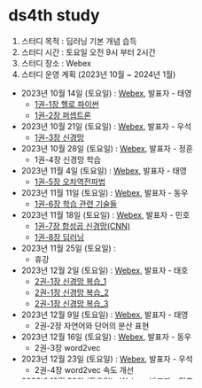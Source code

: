 # ds4th study
1) 스터디 목적 : 딥러닝 기본 개념 습득
2) 스터디 시간 : 토요일 오전 9시 부터 2시간
3) 스터디 장소 : Webex
4) 스터디 운영 계획 (2023년 10월 ~ 2024년 1월)
- 2023년 10월 14일 (토요일) : [Webex](https://lgehq.webex.com/lgehq/e.php?MTID=m27384004d20ed62572a923460a87f059), 발표자 - 태영
  - [1권-1장 헬로 파이썬](https://github.com/restful3/ds4th_study/blob/main/source/%EB%B0%91%EB%B0%94%EB%8B%A5%EB%B6%80%ED%84%B0_%EC%8B%9C%EC%9E%91%ED%95%98%EB%8A%94_%EB%94%A5%EB%9F%AC%EB%8B%9D/ch01_%ED%97%AC%EB%A1%9C_%ED%8C%8C%EC%9D%B4%EC%8D%AC_Song.ipynb)
  - [1권-2장 퍼셉트론](https://github.com/restful3/ds4th_study/blob/main/source/%EB%B0%91%EB%B0%94%EB%8B%A5%EB%B6%80%ED%84%B0_%EC%8B%9C%EC%9E%91%ED%95%98%EB%8A%94_%EB%94%A5%EB%9F%AC%EB%8B%9D/ch02_%ED%8D%BC%EC%85%89%ED%8A%B8%EB%A1%A0_Song.ipynb)
- 2023년 10월 21일 (토요일) : [Webex](https://lgehq.webex.com/lgehq/e.php?MTID=m6b1aabfc4defc94ac633ab7cf04f7208	), 발표자 - 우석
  - [1권-3장 신경망](https://github.com/restful3/ds4th_study/blob/main/source/%EB%B0%91%EB%B0%94%EB%8B%A5%EB%B6%80%ED%84%B0_%EC%8B%9C%EC%9E%91%ED%95%98%EB%8A%94_%EB%94%A5%EB%9F%AC%EB%8B%9D/ch03_%EC%8B%A0%EA%B2%BD%EB%A7%9D.ipynb)
- 2023년 10월 28일 (토요일) : [Webex](https://lgehq.webex.com/lgehq/e.php?MTID=mdea77f7c109436cba8812c295f52d36b	), 발표자 - 정훈
  - 1권-4장 신경망 학습
- 2023년 11월 4일 (토요일) : [Webex](https://lgehq.webex.com/lgehq/e.php?MTID=m940a0e833c567a6895a65b2814179cdf	), 발표자 - 태영
  - [1권-5장 오차역전파법](https://github.com/restful3/ds4th_study/blob/main/source/%EB%B0%91%EB%B0%94%EB%8B%A5%EB%B6%80%ED%84%B0_%EC%8B%9C%EC%9E%91%ED%95%98%EB%8A%94_%EB%94%A5%EB%9F%AC%EB%8B%9D/ch05_%EC%98%A4%EC%B0%A8%EC%97%AD%EC%A0%84%ED%8C%8C%EB%B2%95_Song.ipynb)
- 2023년 11월 11일 (토요일) : [Webex](https://lgehq.webex.com/lgehq/e.php?MTID=mecfbbccbadcbab875a818a3213077632	), 발표자 - 동우
  - [1권-6장 학습 관련 기술들](source/밑바닥부터_시작하는_딥러닝/ch06_학습_관련_기술들_dongwoo.ipynb)
- 2023년 11월 18일 (토요일) : [Webex](https://lgehq.webex.com/lgehq/e.php?MTID=m8a2daf05eaea4b14fbaa7c5086279f44	), 발표자 - 민호
  - [1권-7장 합성곱 신경망(CNN)](https://github.com/restful3/ds4th_study/blob/66e88da979b92408248bf19ee836b88a100334c1/source/%EB%B0%91%EB%B0%94%EB%8B%A5%EB%B6%80%ED%84%B0_%EC%8B%9C%EC%9E%91%ED%95%98%EB%8A%94_%EB%94%A5%EB%9F%AC%EB%8B%9D/ch07_%ED%95%A9%EC%84%B1%EA%B3%B1%EC%8B%A0%EA%B2%BD%EB%A7%9D_CNN_Minho.ipynb)
  - [1권-8장 딥러닝](https://github.com/restful3/ds4th_study/blob/14e29f5eb38cf4b3d7bf1327d6343da401ff0808/source/%EB%B0%91%EB%B0%94%EB%8B%A5%EB%B6%80%ED%84%B0_%EC%8B%9C%EC%9E%91%ED%95%98%EB%8A%94_%EB%94%A5%EB%9F%AC%EB%8B%9D/ch08_%EB%94%A5%EB%9F%AC%EB%8B%9D_Minho.ipynb)
- 2023년 11월 25일 (토요일) :
  - 휴강
- 2023년 12월 2일 (토요일) : [Webex](https://lgehq.webex.com/lgehq/e.php?MTID=m2590c4bc47379692b7faa37e804562be	), 발표자 - 태호
  - [2권-1장 신경망 복습_1](https://github.com/restful3/ds4th_study/blob/main/source/%EB%B0%91%EB%B0%94%EB%8B%A5%EB%B6%80%ED%84%B0_%EC%8B%9C%EC%9E%91%ED%95%98%EB%8A%94_%EB%94%A5%EB%9F%AC%EB%8B%9D_2/ch01_%EC%8B%A0%EA%B2%BD%EB%A7%9D_%EB%B3%B5%EC%8A%B5_Teo_1.ipynb)
  - [2권-1장 신경망 복습_2](https://github.com/restful3/ds4th_study/blob/main/source/%EB%B0%91%EB%B0%94%EB%8B%A5%EB%B6%80%ED%84%B0_%EC%8B%9C%EC%9E%91%ED%95%98%EB%8A%94_%EB%94%A5%EB%9F%AC%EB%8B%9D_2/ch01_%EC%8B%A0%EA%B2%BD%EB%A7%9D_%EB%B3%B5%EC%8A%B5_Teo_2.ipynb)
  - [2권-1장 신경망 복습_3](https://github.com/restful3/ds4th_study/blob/main/source/%EB%B0%91%EB%B0%94%EB%8B%A5%EB%B6%80%ED%84%B0_%EC%8B%9C%EC%9E%91%ED%95%98%EB%8A%94_%EB%94%A5%EB%9F%AC%EB%8B%9D_2/ch01_%EC%8B%A0%EA%B2%BD%EB%A7%9D_%EB%B3%B5%EC%8A%B5_Teo_3.ipynb)
- 2023년 12월 9일 (토요일) : [Webex](https://lgehq.webex.com/lgehq/e.php?MTID=m55fe65b36e4970a6bdba12aa2918c3d3	), 발표자 - 태영
  - 2권-2장 자연어와 단어의 분산 표현
- 2023년 12월 16일 (토요일) : [Webex](https://lgehq.webex.com/lgehq/e.php?MTID=m677a40f4c75437ba1793bf5afc0c976f	), 발표자 - 동우
  - 2권-3장 word2vec
- 2023년 12월 23일 (토요일) : [Webex](https://lgehq.webex.com/lgehq/e.php?MTID=m2746e0fd9057b231b0e6586df6bcafa3	), 발표자 - 우석
  - 2권-4장 word2vec 속도 개선
- 2023년 12월 30일 (토요일) : [Webex](https://lgehq.webex.com/lgehq/e.php?MTID=m4831a03966c73c29a56da85397df9058	), 발표자 - 민호
  - 2권-5장 순환 신경망(RNN)
- 2024년 1월 6일 (토요일) : [Webex](https://lgehq.webex.com/lgehq/e.php?MTID=m813c08479b203d8adfb0546953e913df	), 발표자 - 민지
  - 2권-6장 게이트가 추가된 RNN
- 2024년 1월 13일 (토요일) : [Webex](https://lgehq.webex.com/lgehq/e.php?MTID=m6a0c4a5ef592fd2d515452895238863a	), 발표자 - 민지
  - 2권-7장 RNN을 사용한 문장 생성
- 2024년 1월 20일 (토요일) : [Webex](https://lgehq.webex.com/lgehq/e.php?MTID=md74e4222117132fd6c7af0fdc31306dd	), 발표자 - 민지
  - 2권-8장 어텐션

    
5) 스터디 운영 방법
- 교재 :
  - (교재1) [밑바닥부터 시작하는 딥러닝](https://ridibooks.com/books/443000454?_s=search&_q=%EB%B0%91%EB%B0%94%EB%8B%A5%EB%B6%80%ED%84%B0+%EC%8B%9C%EC%9E%91%ED%95%98%EB%8A%94+%EB%94%A5%EB%9F%AC%EB%8B%9D&_rdt_sid=search&_rdt_idx=0)
  - (교재2) [밑바닥부터 시작하는 딥러닝 2](https://ridibooks.com/books/443000691?_s=search&_q=%EB%B0%91%EB%B0%94%EB%8B%A5%EB%B6%80%ED%84%B0+%EC%8B%9C%EC%9E%91%ED%95%98%EB%8A%94+%EB%94%A5%EB%9F%AC%EB%8B%9D&_rdt_sid=search&_rdt_idx=1)
- 참고 :
  - [수원대학교 한경훈 교수 강의](https://www.youtube.com/@SlowAI/playlists)
- 매주 학습 한 내용 공유 업로드 (소스 코드, 발표자료)
- 발표 : 50분, Q&A : 10분 (주제별) 

6) 기타
- 참가 희망 요청 : [이메일](restful3@gmail.com)
